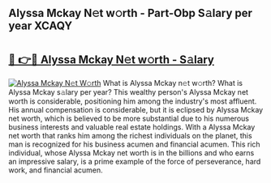 ## Alyssa Mckay N𝚎t w𝚘rth - Part-Obp S𝚊lary per year XCAQY

# <h2><a href="http://gc3vew.nevu.top/?p=Alyssa+Mckay">🔗 👉🔴 Alyssa Mckay N𝚎t w𝚘rth - S𝚊lary</a></h2>

[![Alyssa Mckay N𝚎t W𝚘rth](https://i.imgur.com/Oavwk0R.jpeg)](http://gc3vew.nevu.top/?p=Alyssa+Mckay)
What is Alyssa Mckay n𝚎t w𝚘rth? What is Alyssa Mckay s𝚊lary per year?
This wealthy person's Alyssa Mckay net worth is considerable, positioning him among the industry's most affluent. His annual compensation is considerable, but it is eclipsed by Alyssa Mckay net worth, which is believed to be more substantial due to his numerous business interests and valuable real estate holdings. With a Alyssa Mckay net worth that ranks him among the richest individuals on the planet, this man is recognized for his business acumen and financial acumen. This rich individual, whose Alyssa Mckay net worth is in the billions and who earns an impressive salary, is a prime example of the force of perseverance, hard work, and financial acumen.
